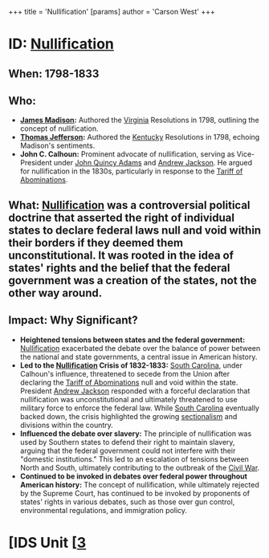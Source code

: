 +++
 title = 'Nullification'
[params]
	author = 'Carson West'
+++
# ID: [Nullification](./../nullification/) 
## When: 1798-1833 

## Who: 
* **[James Madison](./../james-madison/):** Authored the [Virginia](./../virginia/) Resolutions in 1798, outlining the concept of nullification.
* **[Thomas Jefferson](./../thomas-jefferson/):** Authored the [Kentucky](./../kentucky/) Resolutions in 1798, echoing Madison's sentiments.
* **John C. Calhoun:**  Prominent advocate of nullification, serving as Vice-President under [John Quincy Adams](./../john-quincy-adams/) and [Andrew Jackson](./../andrew-jackson/).  He argued for nullification in the 1830s, particularly in response to the [Tariff of Abominations](./../tariff-of-abominations/). 

## What:  [Nullification](./../nullification/) was a controversial political doctrine that asserted the right of individual states to declare federal laws null and void within their borders if they deemed them unconstitutional.  It was rooted in the idea of states' rights and the belief that the federal government was a creation of the states, not the other way around.

## Impact: Why Significant?
* **Heightened tensions between states and the federal government:** [Nullification](./../nullification/) exacerbated the debate over the balance of power between the national and state governments, a central issue in American history.
* **Led to the [Nullification](./../nullification/) Crisis of 1832-1833:**  [South Carolina](./../south-carolina/), under Calhoun's influence, threatened to secede from the Union after declaring the [Tariff of Abominations](./../tariff-of-abominations/) null and void within the state.  President [Andrew Jackson](./../andrew-jackson/) responded with a forceful declaration that nullification was unconstitutional and ultimately threatened to use military force to enforce the federal law.  While [South Carolina](./../south-carolina/) eventually backed down, the crisis highlighted the growing [sectionalism](./../sectionalism/) and divisions within the country.
* **Influenced the debate over slavery:** The principle of nullification was used by Southern states to defend their right to maintain slavery, arguing that the federal government could not interfere with their "domestic institutions."  This led to an escalation of tensions between North and South, ultimately contributing to the outbreak of the [Civil War](./../civil-war/).
* **Continued to be invoked in debates over federal power throughout American history:**  The concept of nullification, while ultimately rejected by the Supreme Court, has continued to be invoked by proponents of states' rights in various debates, such as those over gun control, environmental regulations, and immigration policy. 

# [IDS Unit [[3](./../ids-unit-[[3/)